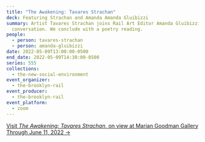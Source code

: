 ```yaml
---
title: "The Awakening: Tavares Strachan"
deck: Featuring Strachan and Amanda Amanda Gluibizzi
summary: Artist Tavares Strachan joins Rail Art Editor Amanda Gluibizzi for a
  conversation. We conclude with a poetry reading.
people:
  - person: tavares-strachan
  - person: amanda-gluibizzi
date: 2022-05-09T13:00:00-0500
end_date: 2022-05-09T14:30:00-0500
series: 555
collections:
  - the-new-social-environment
event_organizer:
  - the-brooklyn-rail
event_producer:
  - the-brooklyn-rail
event_platform:
  - zoom
---
```

[Visit *The Awakening: Tavares Strachan*, on view at Marian Goodman Gallery Through June 11, 2022 →](https://www.mariangoodman.com/exhibitions/tavares-strachan-the-awakening-new-york/)